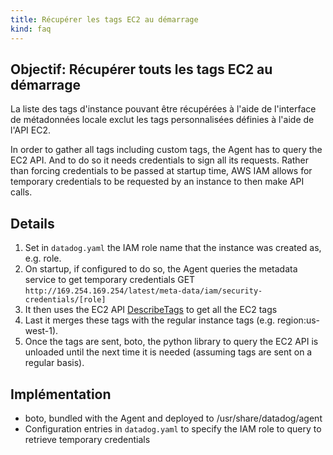 ```yaml
---
title: Récupérer les tags EC2 au démarrage
kind: faq
---
```


## Objectif: Récupérer touts les tags EC2 au démarrage

La liste des tags d'instance pouvant être récupérées à l'aide de l'interface de métadonnées locale exclut les tags personnalisées définies à l'aide de l'API EC2.

In order to gather all tags including custom tags, the Agent has to query the EC2 API. And to do so it needs credentials to sign all its requests. Rather than forcing credentials to be passed at startup time, AWS IAM allows for temporary credentials to be requested by an instance to then make API calls.

## Details

1. Set in `datadog.yaml` the IAM role name that the instance was created as, e.g. role.
2. On startup, if configured to do so, the Agent queries the metadata service to get temporary credentials GET `http://169.254.169.254/latest/meta-data/iam/security-credentials/[role]`
3. It then uses the EC2 API [DescribeTags][1] to get all the EC2 tags
4. Last it merges these tags with the regular instance tags (e.g. region:us-west-1).
5. Once the tags are sent, boto, the python library to query the EC2 API is unloaded until the next time it is needed (assuming tags are sent on a regular basis).

## Implémentation

* boto, bundled with the Agent and deployed to /usr/share/datadog/agent
* Configuration entries in `datadog.yaml` to specify the IAM role to query to retrieve temporary credentials

[1]: http://docs.aws.amazon.com/AWSEC2/latest/APIReference/ApiReference-query-DescribeTags.html
